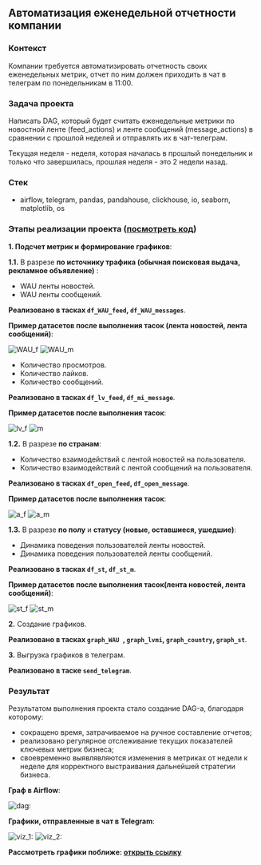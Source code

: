 ## Автоматизация еженедельной отчетности компании

### Контекст
Компании требуется автоматизировать отчетность своих еженедельных метрик, отчет по ним должен приходить в чат в телеграм по понедельникам в 11:00.

### Задача проекта
Написать DAG, который будет считать еженедельные метрики по новостной ленте (feed_actions) и ленте сообщений (message_actions) в сравнении с прошлой неделей и отправлять их в чат-телеграм.

Текущая неделя - неделя, которая началась в прошлый понедельник и только что завершилась, прошлая неделя - это 2 недели назад.

### Cтек
 - airflow, telegram, pandas, pandahouse, clickhouse, io, seaborn, matplotlib, os

### Этапы реализации проекта ([посмотреть код](https://github.com/Kateri-Che/weekly-reports-telegram/blob/main/dag_telegram_report.py))

**1. Подсчет метрик и формирование графиков**:

**1.1.** В разрезе **по источнику трафика (обычная поисковая выдача, рекламное объявление)** :
- WAU ленты новостей.
- WAU ленты сообщений.

**Реализовано в тасках `df_WAU_feed`, `df_WAU_messages`**.

**Пример датасетов после выполнения тасок (лента новостей, лента сообщений)**:

![WAU_f](https://github.com/Kateri-Che/weekly-reports-telegram/blob/main/screenshots/WAU_feed.png)    ![WAU_m](https://github.com/Kateri-Che/weekly-reports-telegram/blob/main/screenshots/WAU_messages.png)

-	Количество просмотров.
-	Количество лайков.
-	Количество сообщений.

**Реализовано в тасках `df_lv_feed`, `df_mi_message`**.

**Пример датасетов после выполнения тасок**:

![lv_f](https://github.com/Kateri-Che/weekly-reports-telegram/blob/main/screenshots/likes_views.png) ![m](https://github.com/Kateri-Che/weekly-reports-telegram/blob/main/screenshots/messages.png)

**1.2.** В разрезе **по странам**:
- Количество взаимодействий с лентой новостей на пользователя. 
- Количество взаимодействий с лентой сообщений на пользователя.
  
**Реализовано в тасках `df_open_feed`, `df_open_message`**.
  
**Пример датасетов после выполнения тасок**:

![a_f](https://github.com/Kateri-Che/weekly-reports-telegram/blob/main/screenshots/actions_feed.png) ![a_m](https://github.com/Kateri-Che/weekly-reports-telegram/blob/main/screenshots/actions_messages.png)

**1.3.** В разрезе **по полу** и **статусу (новые, оставшиеся, ушедшие)**:
- Динамика поведения пользователей ленты новостей.
- Динамика поведения пользователей ленты сообщений.  

**Реализовано в тасках `df_st`, `df_st_m`**.

**Пример датасетов после выполнения тасок(лента новостей, лента сообщений)**:

![st_f](https://github.com/Kateri-Che/weekly-reports-telegram/blob/main/screenshots/gender_status_feed.png) ![st_m](https://github.com/Kateri-Che/weekly-reports-telegram/blob/main/screenshots/gender_status_messages.png)

**2.** Создание графиков.

**Реализовано в тасках `graph_WAU `, `graph_lvmi`, `graph_country`, `graph_st`**.

**3.** Выгрузка графиков в телеграм.

**Реализовано в таске `send_telegram`**.

### Результат
Результатом выполнения проекта стало создание DAG-а, благодаря которому:
 - сокращено время, затрачиваемое на ручное составление отчетов;
 - реализовано регулярное отслеживание текущих показателей ключевых метрик бизнеса;
 - своевременно выявлявляются изменения в метриках от недели к неделе для корректного выстраивания дальнейшей стратегии бизнеса.

**Граф в Airflow**:

![dag:](https://github.com/Kateri-Che/weekly-reports-telegram/blob/main/screenshots/telegram_report_dag.png)

**Графики, отправленные в чат в Telegram**:

![viz_1:](https://github.com/Kateri-Che/weekly-reports-telegram/blob/main/screenshots/screen_1.jpg)  ![viz_2:](https://github.com/Kateri-Che/weekly-reports-telegram/blob/main/screenshots/screen_2.jpg)

**Рассмотреть графики поближе: [открыть ссылку](https://drive.google.com/drive/folders/1a_bX1HS6_3_ffbbwRxv3E6YKDc1XEJBD?usp=sharing)**
